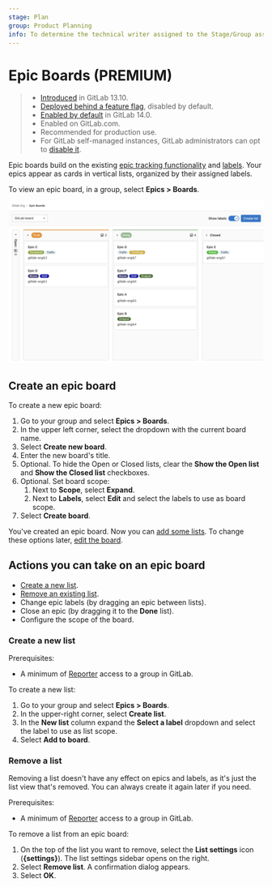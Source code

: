 ```yaml
---
stage: Plan
group: Product Planning
info: To determine the technical writer assigned to the Stage/Group associated with this page, see https://about.gitlab.com/handbook/engineering/ux/technical-writing/#assignments
---
```


# Epic Boards **(PREMIUM)**

> - [Introduced](https://gitlab.com/groups/gitlab-org/-/epics/2864) in GitLab 13.10.
> - [Deployed behind a feature flag](../../feature_flags.md), disabled by default.
> - [Enabled by default](https://gitlab.com/gitlab-org/gitlab/-/issues/290039) in GitLab 14.0.
> - Enabled on GitLab.com.
> - Recommended for production use.
> - For GitLab self-managed instances, GitLab administrators can opt to [disable it](../../../administration/feature_flags.md).

Epic boards build on the existing [epic tracking functionality](index.md) and
[labels](../../project/labels.md). Your epics appear as cards in vertical lists, organized by their assigned
labels.

To view an epic board, in a group, select **Epics > Boards**.

![GitLab epic board - Premium](img/epic_board_v13_10.png)

## Create an epic board

To create a new epic board:

1. Go to your group and select **Epics > Boards**.
1. In the upper left corner, select the dropdown with the current board name.
1. Select **Create new board**.
1. Enter the new board's title.
1. Optional. To hide the Open or Closed lists, clear the **Show the Open list** and
   **Show the Closed list** checkboxes.
1. Optional. Set board scope:
   1. Next to **Scope**, select **Expand**.
   1. Next to **Labels**, select **Edit** and select the labels to use as board scope.
1. Select **Create board**.

You've created an epic board. Now you can [add some lists](#create-a-new-list).
To change these options later, [edit the board](#edit-the-scope-of-an-epic-board).

<!-- TODO: This is not in the product
## Delete an epic board

To delete the active epic board:

1. Select the dropdown with the current board name in the upper left corner of the Epic Boards page.
1. Select **Delete board**.
1. Select **Delete**. -->

## Actions you can take on an epic board

- [Create a new list](#create-a-new-list).
- [Remove an existing list](#remove-a-list).
- Change epic labels (by dragging an epic between lists).
- Close an epic (by dragging it to the **Done** list).
- Configure the scope of the board.

### Create a new list

Prerequisites:
<!-- TODO: Add this to permissions.md -->
- A minimum of [Reporter](../../permissions.md) access to a group in GitLab.

To create a new list:

1. Go to your group and select **Epics > Boards**.
1. In the upper-right corner, select **Create list**.
1. In the **New list** column expand the **Select a label** dropdown and select the label to use as
   list scope.
1. Select **Add to board**.

### Remove a list

Removing a list doesn't have any effect on epics and labels, as it's just the
list view that's removed. You can always create it again later if you need.

Prerequisites:
<!-- TODO: Add this to permissions.md -->
- A minimum of [Reporter](../../permissions.md) access to a group in GitLab.

To remove a list from an epic board:

1. On the top of the list you want to remove, select the **List settings** icon (**{settings}**).
   The list settings sidebar opens on the right.
1. Select **Remove list**. A confirmation dialog appears.
1. Select **OK**.

